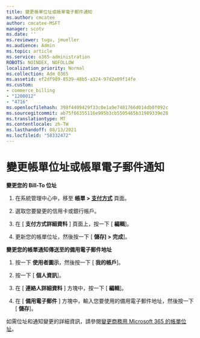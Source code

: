 ```yaml
---
title: 變更帳單位址或帳單電子郵件通知
ms.author: cmcatee
author: cmcatee-MSFT
manager: scotv
ms.date: ''
ms.reviewer: tugu, jmueller
ms.audience: Admin
ms.topic: article
ms.service: o365-administration
ROBOTS: NOINDEX, NOFOLLOW
localization_priority: Normal
ms.collection: Adm_O365
ms.assetid: ef2df989-8539-48b5-a324-97d2e09f14fe
ms.custom:
- commerce_billing
- "1200012"
- "4716"
ms.openlocfilehash: 398f4409429f33c0e1a9e7481766d014db0f092c
ms.sourcegitcommit: ab75f66355116e995b3cb5505465b31989339e28
ms.translationtype: MT
ms.contentlocale: zh-TW
ms.lasthandoff: 08/13/2021
ms.locfileid: "58332472"
---
```

# <a name="change-billing-address-or-billing-email-notifications"></a>變更帳單位址或帳單電子郵件通知

**變更您的 Bill-To 位址**

1. 在系統管理中心中，移至 **帳單 > [支付方式](https://go.microsoft.com/fwlink/p/?linkid=2018806)** 頁面。

2. 選取您要變更的信用卡或銀行帳戶。

3. 在 [ **支付方式詳細資料** ] 頁面上，按一下 [ **編輯**]。

4. 更新您的帳單位址，然後按一下 [ **儲存] > 完成**]。

**變更您的帳單通知傳送至的備用電子郵件地址** 

1. 按一下 **使用者圖示**，然後按一下 [ **我的帳戶**]。

2. 按一下 [ **個人資訊**]。

3. 在 [ **連絡人詳細資料** ] 方塊中，按一下 [ **編輯**]。

4. 在 [ **備用電子郵件** ] 方塊中，輸入您要使用的備用電子郵件地址，然後按一下 [ **儲存**]。

如需位址和通知變更的詳細資訊，請參閱[變更商務用 Microsoft 365 的帳單位址](https://docs.microsoft.com/microsoft-365/commerce/billing-and-payments/change-your-billing-addresses)。
